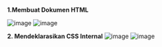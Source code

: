 **1.Membuat Dokumen HTML**

![image](https://user-images.githubusercontent.com/81568777/113623896-2d528200-9689-11eb-8a09-247488a6fbc0.png)
![image](https://user-images.githubusercontent.com/81568777/113624035-570ba900-9689-11eb-8a00-fcca4c99e33a.png)

**2. Mendeklarasikan CSS Internal**
![image](https://user-images.githubusercontent.com/81568777/113625182-cdf57180-968a-11eb-809e-57cc0dd0e9f9.png)
![image](https://user-images.githubusercontent.com/81568777/113625226-db126080-968a-11eb-9bbf-53469deec693.png)
